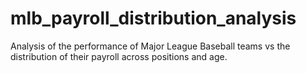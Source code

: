 # mlb_payroll_distribution_analysis
 Analysis of the performance of Major League Baseball teams vs the distribution of their payroll across positions and age.
